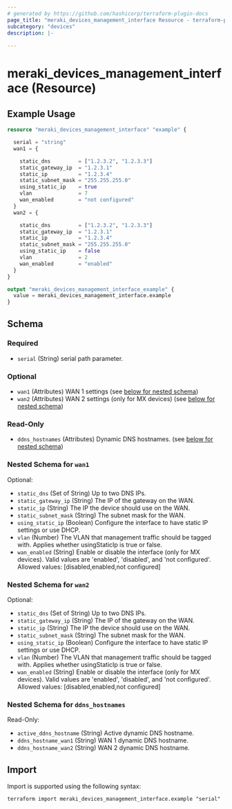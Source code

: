 ```yaml
---
# generated by https://github.com/hashicorp/terraform-plugin-docs
page_title: "meraki_devices_management_interface Resource - terraform-provider-meraki"
subcategory: "devices"
description: |-
  
---
```


# meraki_devices_management_interface (Resource)



## Example Usage

```terraform
resource "meraki_devices_management_interface" "example" {

  serial = "string"
  wan1 = {

    static_dns         = ["1.2.3.2", "1.2.3.3"]
    static_gateway_ip  = "1.2.3.1"
    static_ip          = "1.2.3.4"
    static_subnet_mask = "255.255.255.0"
    using_static_ip    = true
    vlan               = 7
    wan_enabled        = "not configured"
  }
  wan2 = {

    static_dns         = ["1.2.3.2", "1.2.3.3"]
    static_gateway_ip  = "1.2.3.1"
    static_ip          = "1.2.3.4"
    static_subnet_mask = "255.255.255.0"
    using_static_ip    = false
    vlan               = 2
    wan_enabled        = "enabled"
  }
}

output "meraki_devices_management_interface_example" {
  value = meraki_devices_management_interface.example
}
```

<!-- schema generated by tfplugindocs -->
## Schema

### Required

- `serial` (String) serial path parameter.

### Optional

- `wan1` (Attributes) WAN 1 settings (see [below for nested schema](#nestedatt--wan1))
- `wan2` (Attributes) WAN 2 settings (only for MX devices) (see [below for nested schema](#nestedatt--wan2))

### Read-Only

- `ddns_hostnames` (Attributes) Dynamic DNS hostnames. (see [below for nested schema](#nestedatt--ddns_hostnames))

<a id="nestedatt--wan1"></a>
### Nested Schema for `wan1`

Optional:

- `static_dns` (Set of String) Up to two DNS IPs.
- `static_gateway_ip` (String) The IP of the gateway on the WAN.
- `static_ip` (String) The IP the device should use on the WAN.
- `static_subnet_mask` (String) The subnet mask for the WAN.
- `using_static_ip` (Boolean) Configure the interface to have static IP settings or use DHCP.
- `vlan` (Number) The VLAN that management traffic should be tagged with. Applies whether usingStaticIp is true or false.
- `wan_enabled` (String) Enable or disable the interface (only for MX devices). Valid values are 'enabled', 'disabled', and 'not configured'.
                                        Allowed values: [disabled,enabled,not configured]


<a id="nestedatt--wan2"></a>
### Nested Schema for `wan2`

Optional:

- `static_dns` (Set of String) Up to two DNS IPs.
- `static_gateway_ip` (String) The IP of the gateway on the WAN.
- `static_ip` (String) The IP the device should use on the WAN.
- `static_subnet_mask` (String) The subnet mask for the WAN.
- `using_static_ip` (Boolean) Configure the interface to have static IP settings or use DHCP.
- `vlan` (Number) The VLAN that management traffic should be tagged with. Applies whether usingStaticIp is true or false.
- `wan_enabled` (String) Enable or disable the interface (only for MX devices). Valid values are 'enabled', 'disabled', and 'not configured'.
                                        Allowed values: [disabled,enabled,not configured]


<a id="nestedatt--ddns_hostnames"></a>
### Nested Schema for `ddns_hostnames`

Read-Only:

- `active_ddns_hostname` (String) Active dynamic DNS hostname.
- `ddns_hostname_wan1` (String) WAN 1 dynamic DNS hostname.
- `ddns_hostname_wan2` (String) WAN 2 dynamic DNS hostname.

## Import

Import is supported using the following syntax:

```shell
terraform import meraki_devices_management_interface.example "serial"
```
